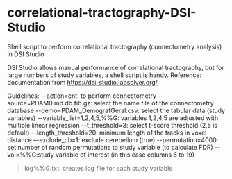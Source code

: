 # correlational-tractography-DSI-Studio
Shell script to perform correlational tractography (connectometry analysis) in DSI Studio

DSI Studio allows manual performance of correlational tractography, but for large numbers of study variables, a shell script is handy.
Reference: documentation from https://dsi-studio.labsolver.org/

Guidelines:
--action=cnt: to perform connectometry 
--source=PDAM0.md.db.fib.gz: select the name file of the connectometry database
--demo=PDAM_DemografGeral.csv: select the tabular data (study variables)
--variable_list=1,2,4,5,%%G: variables 1,2,4,5 are adjusted with multiple linear regression
--t_threshold=3: select t-score threshold (2,5 is default)
--length_threshold=20: minimum length of the tracks in voxel distance
–-exclude_cb=1: exclude cerebellum (true)
--permutation=4000: set number of random permutations to study variable (to calculate FDR)
--voi=%%G:study variable of interest (in this case columns 6 to 19)
> log%%G.txt: creates log file for each study variable
